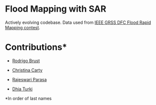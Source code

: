 # Flood Mapping with SAR
Actively evolving codebase.
Data used from [IEEE GRSS DFC Flood Rapid Mapping contest](https://ieee-dataport.org/competitions/2024-ieee-grss-data-fusion-contest-flood-rapid-mapping).

# Contributions*
* [Rodrigo Brust](https://github.com/rodreras)

* [Christina Carty](https://github.com/xtinacarty)

* [Rajeswari Parasa](https://github.com/rajesvariparasa)

* [Dhia Turki](https://github.com/turkim1)

*In order of last names
